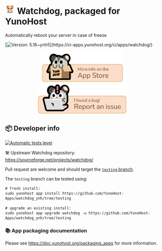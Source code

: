 <!--
N.B.: This README was automatically generated by <https://github.com/YunoHost/apps_tools/blob/main/readme_generator>
It shall NOT be edited by hand.
-->

<h1>
  <img src="https://raw.githubusercontent.com/YunoHost/apps/main/logos/watchdog.png" width="32px" alt="Logo of Watchdog">
  Watchdog, packaged for YunoHost
</h1>

Automatically reboot your server in case of freeze

[![Version: 5.16~ynh5](https://img.shields.io/badge/Version-5.16~ynh5-rgba(0,150,0,1)?style=for-the-badge)](https://ci-apps.yunohost.org/ci/apps/watchdog/)

<div align="center">
<a href="https://apps.yunohost.org/app/watchdog"><img height="100px" src="https://github.com/YunoHost/yunohost-artwork/raw/refs/heads/main/badges/neopossum-badges/badge_more_info_on_the_appstore.svg"/></a>
<a href="https://github.com/YunoHost-Apps/watchdog_ynh/issues"><img height="100px" src="https://github.com/YunoHost/yunohost-artwork/raw/refs/heads/main/badges/neopossum-badges/badge_report_an_issue.svg"/></a>
</div>

## 📦 Developer info

[![Automatic tests level](https://apps.yunohost.org/badge/cilevel/watchdog)](https://ci-apps.yunohost.org/ci/apps/watchdog/)

🛠️ Upstream Watchdog repository: <https://sourceforge.net/projects/watchdog/>

Pull request are welcome and should target the [`testing` branch](https://github.com/YunoHost-Apps/watchdog_ynh/tree/testing).

The `testing` branch can be tested using:
```
# fresh install:
sudo yunohost app install https://github.com/YunoHost-Apps/watchdog_ynh/tree/testing

# upgrade an existing install:
sudo yunohost app upgrade watchdog -u https://github.com/YunoHost-Apps/watchdog_ynh/tree/testing
```

### 📚 App packaging documentation

Please see <https://doc.yunohost.org/packaging_apps> for more information.